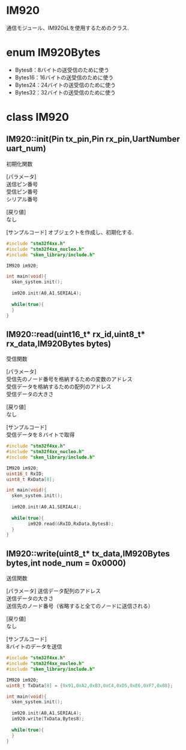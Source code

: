 # IM920
通信モジュール、IM920sLを使用するためのクラス.

# enum IM920Bytes
* Bytes8：8バイトの送受信のために使う
* Bytes16：16バイトの送受信のために使う
* Bytes24：24バイトの送受信のために使う
* Bytes32：32バイトの送受信のために使う

# class IM920
## IM920::init(Pin tx_pin,Pin rx_pin,UartNumber uart_num)
初期化関数  

[パラメータ]  
送信ピン番号  
受信ピン番号  
シリアル番号  

[戻り値]  
なし  

[サンプルコード] 
オブジェクトを作成し、初期化する.  
``` c++
#include "stm32f4xx.h"
#include "stm32f4xx_nucleo.h"
#include "sken_library/include.h"

IM920 im920;

int main(void){
  sken_system.init();
  
  im920.init(A0,A1,SERIAL4);
  
  while(true){
  }
}
```

## IM920::read(uint16_t* rx_id,uint8_t* rx_data,IM920Bytes bytes)
受信関数  

[パラメータ]  
受信先のノード番号を格納するための変数のアドレス  
受信データを格納するための配列のアドレス  
受信データの大きさ  

[戻り値]  
なし  

[サンプルコード]  
受信データを８バイトで取得  
``` c++
#include "stm32f4xx.h"
#include "stm32f4xx_nucleo.h"
#include "sken_library/include.h"

IM920 im920;
uint16_t RxID;
uint8_t RxData[8];

int main(void){
  sken_system.init();
  
  im920.init(A0,A1,SERIAL4);
  
  while(true){
		im920.read(&RxID,RxData,Bytes8);
  }
}
```

## IM920::write(uint8_t* tx_data,IM920Bytes bytes,int node_num = 0x0000)
送信関数  

[パラメータ]
送信データ配列のアドレス  
送信データの大きさ  
送信先のノード番号（省略すると全てのノードに送信される）  

[戻り値]  
なし  

[サンプルコード]  
8バイトのデータを送信  
``` c++
#include "stm32f4xx.h"
#include "stm32f4xx_nucleo.h"
#include "sken_library/include.h"

IM920 im920;
uint8_t TxData[8] = {0x91,0xA2,0xB3,0xC4,0xD5,0xE6,0xF7,0x08};

int main(void){
  sken_system.init();
  
  im920.init(A0,A1,SERIAL4);
  im920.write(TxData,Bytes8);
  
  while(true){
  }
}
```
